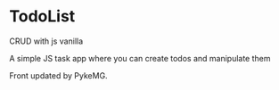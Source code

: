 # TodoList
CRUD with js vanilla


A simple JS task app where you can create todos
and manipulate them

Front updated by PykeMG.
